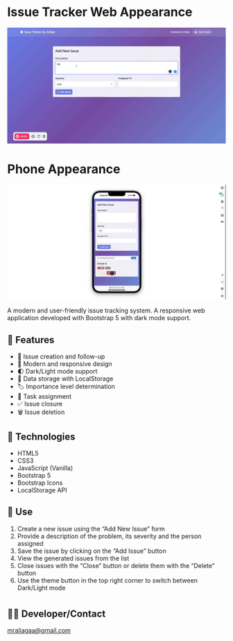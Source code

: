 # Issue Tracker Web Appearance

![Issue Tracker Preview](./gif/Zight%20Recording%202025-1-11%20at%2010.06.02%20PM.gif)

# Phone Appearance

![Issue Tracker Preview](./gif/tel/Zight%20Recording%202025-1-11%20at%2010.08.38%20PM.gif)

A modern and user-friendly issue tracking system. A responsive web application developed with Bootstrap 5 with dark mode support.

## 🌟 Features

- 📝 Issue creation and follow-up
- 🎨 Modern and responsive design
- 🌓 Dark/Light mode support
- 💾 Data storage with LocalStorage
- 🏷️ Importance level determination
- 👤 Task assignment
- ✅ Issue closure
- 🗑️ Issue deletion

## 🚀 Technologies

- HTML5
- CSS3
- JavaScript (Vanilla)
- Bootstrap 5
- Bootstrap Icons
- LocalStorage API

## 🎯 Use

1. Create a new issue using the “Add New Issue” form
2. Provide a description of the problem, its severity and the person assigned
3. Save the issue by clicking on the “Add Issue” button
4. View the generated issues from the list
5. Close issues with the “Close” button or delete them with the “Delete” button
6. Use the theme button in the top right corner to switch between Dark/Light mode

#

## 👨‍💻 Developer/Contact

mraliagaa@gmail.com
